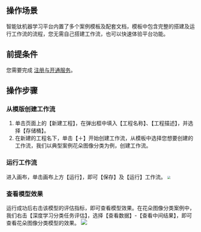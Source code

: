 ## 操作场景
智能钛机器学习平台内置了多个案例模板及配套文档，模板中包含完整的搭建及运行工作流的流程，您无需自己搭建工作流，也可以快速体验平台功能。

## 前提条件
您需要完成 [注册与开通服务](https://cloud.tencent.com/document/product/851/39086)。

## 操作步骤
### 从模版创建工作流
1. 单击页面上的【新建工程】，在弹出框中填入【工程名称】、【工程描述】，并选择【存储桶】。
2. 在新建的工程名下，单击【＋】开始创建工作流，从模板中选择您想要创建的工作流，我们以典型案例花朵图像分类为例，创建工作流。

### 运行工作流
进入画布，单击画布上方【运行】，即可【保存】及【运行】工作流。
<img src="https://main.qcloudimg.com/raw/886f53ec8636ab36764360cb1d0a2374.png" style="zoom:50%;" />

### 查看模型效果
运行成功后右击该模型的评估指标，即可查看模型效果。在花朵图像分类案例中，我们右击【深度学习分类任务评估】，选择【查看数据】-【查看中间结果】，即可查看花朵图像分类模型的效果。
![](https://main.qcloudimg.com/raw/792b7e22b72fc6d4e1c95b4636d0e726.png)


